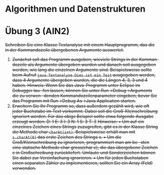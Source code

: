 # Algorithmen und Datenstrukturen
# Übung 3 (AIN2)
~~Schreiben Sie eine Klasse Textanalyse mit einem Hauptprogramm, das die in
der Kommandozeile übergebenen Argumente auswertet.~~

1. ~~Zunächst soll das Programm ausgeben, wieviele Strings in der Komman-
dozeile als Argumente übergeben wurden und danach soll ausgegeben
werden, wie lang die einzelnen Argumente sind.
Beispielsweise sollte beim Aufruf `java Textanalyse Dies ist ein Test`
ausgegeben werden, dass 4 Argumente übergeben wurden, die die Längen
4, 3, 3 und 4 haben.
Hinweis: Wenn Sie das Java-Programm unter Eclipse im Debugger lau-
fen lassen, können Sie unter Run→Debug→Arguments die zu verwen-
denden Kommandozeilenparameter eingeben, bevor Sie das Programm
mit Run→Debug As→Java Application starten.~~
2. ~~Erweitern Sie Ihr Programm so, dass außerdem gezählt wird, wie oft
jeder Buchstabe im Text vorkommt. Dabei soll die Groß-Kleinschreibung
ignoriert werden. Für das obige Beispiel sollte etwa folgende Ausgabe
erzeugt werden:
D: 1
E: 3
I: 3
N: 1
S: 3
T: 3~~
~~Hinweise:
• Um auf ein einzelnes Zeichen eines Strings zuzugreifen, gibt es in der
Klasse String die Methode char `charAt(int)`. Beispielsweise erhält
man mit `s.charAt(0)` das erste Zeichen des Strings s.
• Um die Groß/Kleinschreibung zu ignorieren, programmiert man am be-
sten eine statische Methode char gross(char c), die das übergebene
Zeichen c in Großschreibung zurückliefert. Umlaute und Sonderzeichen
können Sie dabei zur Vereinfachung ignorieren.
• Um für jeden Buchstaben einen separaten Zähler zu implementieren,
sollten Sie ein Array (Feld) verwenden.~~
